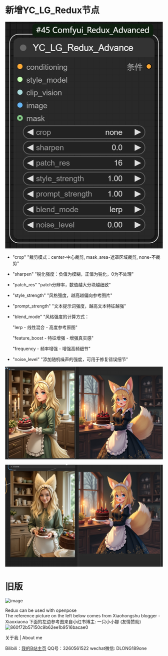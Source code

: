 # 新增YC_LG_Redux节点

![image](./redux_new.png)

- "crop" "裁剪模式：center-中心裁剪, mask_area-遮罩区域裁剪, none-不裁剪"
- "sharpen" "锐化强度：负值为模糊，正值为锐化，0为不处理"
- "patch_res" "patch分辨率，数值越大分块越细致"
- "style_strength" "风格强度，越高越偏向参考图片"
- "prompt_strength" "文本提示词强度，越高文本特征越强"
- "blend_mode" "风格强度的计算方式：

  "lerp - 线性混合 - 高度参考原图"

  "feature_boost - 特征增强 - 增强真实感"

  "frequency - 频率增强 - 增强高频细节"

- "noise_level" "添加随机噪声的强度，可用于修复错误细节"

![image](./show1.png)

![image](./show2.png)

# 旧版

![image](https://github.com/user-attachments/assets/02b45893-cc2f-4dd1-aae9-a83d28b1a395)

Redux can be used with openpose  
The reference picture on the left below comes from Xiaohongshu blogger - Xiaoxiaona
下面的左边参考图来自小红书博主: 一只小小娜 (友情赞助)
![860f72b57150c9b62ee1b9516bacae0](https://github.com/user-attachments/assets/6316407d-d392-453e-b295-680242ecafad)

关于我 | About me

Bilibili：[我的B站主页](https://space.bilibili.com/498399023?spm_id_from=333.1007.0.0)
QQ号：3260561522
wechat微信: DLONG189one

